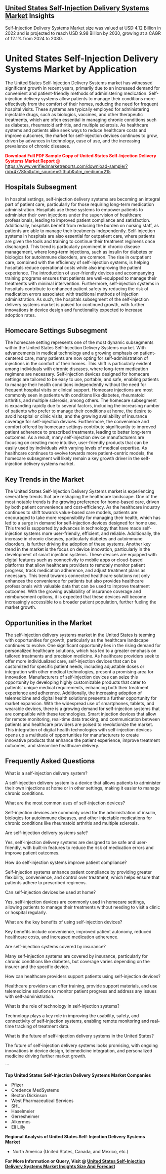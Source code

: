 <h2><a href="https://www.verifiedmarketreports.com/download-sample/?rid=477855&amp;utm_source=Github&amp;utm_medium=215" target="_blank">United States Self-Injection Delivery Systems Market</a> Insights</h2><p>Self-Injection Delivery Systems Market size was valued at USD 4.12 Billion in 2022 and is projected to reach USD 9.98 Billion by 2030, growing at a CAGR of 12.1% from 2024 to 2030.</p><p> <h1>United States Self-Injection Delivery Systems Market by Application</h1> <p>The United States Self-Injection Delivery Systems market has witnessed significant growth in recent years, primarily due to an increased demand for convenient and patient-friendly methods of administering medication. Self-injection delivery systems allow patients to manage their conditions more effectively from the comfort of their homes, reducing the need for frequent hospital visits. These systems are typically employed for administering injectable drugs, such as biologics, vaccines, and other therapeutic treatments, which are often essential in managing chronic conditions such as diabetes, rheumatoid arthritis, and multiple sclerosis. As healthcare systems and patients alike seek ways to reduce healthcare costs and improve outcomes, the market for self-injection devices continues to grow, driven by advances in technology, ease of use, and the increasing prevalence of chronic diseases. <p><span class=""><span style="color: #ff0000;"><strong>Download Full PDF Sample Copy of United States Self-Injection Delivery Systems Market Report</strong> @ </span><a href="https://www.verifiedmarketreports.com/download-sample/?rid=477855&amp;utm_source=Github&amp;utm_medium=215" target="_blank">https://www.verifiedmarketreports.com/download-sample/?rid=477855&amp;utm_source=Github&amp;utm_medium=215</a></span></p></p> <h2>Hospitals Subsegment</h2> <p>In hospital settings, self-injection delivery systems are becoming an integral part of patient care, particularly for those requiring long-term medication administration. Hospitals use these systems to empower patients to administer their own injections under the supervision of healthcare professionals, leading to improved patient compliance and satisfaction. Additionally, hospitals benefit from reducing the burden on nursing staff, as patients are able to manage their treatments independently. Self-injection systems in hospitals are also essential for outpatient care, where patients are given the tools and training to continue their treatment regimens once discharged. This trend is particularly prominent in chronic disease management, where long-term injections, such as insulin for diabetes or biologics for autoimmune disorders, are common. The rise in outpatient care, combined with the efficiency of self-injection systems, is helping hospitals reduce operational costs while also improving the patient experience. The introduction of user-friendly devices and accompanying training programs ensures that patients are well-equipped to manage their treatments with minimal intervention. Furthermore, self-injection systems in hospitals contribute to enhanced patient safety by reducing the risk of medication errors associated with traditional methods of injection administration. As such, the hospitals subsegment of the self-injection delivery systems market is poised for continued growth, with further innovations in device design and functionality expected to increase adoption rates. <h2>Homecare Settings Subsegment</h2> <p>The homecare setting represents one of the most dynamic subsegments within the United States Self-Injection Delivery Systems market. With advancements in medical technology and a growing emphasis on patient-centered care, many patients are now opting for self-administration of injections in the comfort of their homes. This shift is particularly evident among individuals with chronic diseases, where long-term medication regimens are necessary. Self-injection devices designed for homecare settings are tailored to be easy to use, portable, and safe, enabling patients to manage their health conditions independently without the need for frequent hospital visits or clinical support. Homecare injections are most commonly seen in patients with conditions like diabetes, rheumatoid arthritis, and multiple sclerosis, among others. The homecare subsegment is expanding rapidly due to several factors, including the increasing number of patients who prefer to manage their conditions at home, the desire to avoid hospital or clinic visits, and the growing availability of insurance coverage for self-injection devices. Furthermore, the convenience and comfort offered by homecare settings contribute significantly to improved patient adherence to prescribed treatments, leading to better long-term outcomes. As a result, many self-injection device manufacturers are focusing on creating more intuitive, user-friendly products that can be easily used by individuals with varying levels of medical expertise. As healthcare continues to evolve towards more patient-centric models, the homecare subsegment will likely remain a key growth driver in the self-injection delivery systems market. <h2>Key Trends in the Market</h2> <p>The United States Self-Injection Delivery Systems market is experiencing several key trends that are reshaping the healthcare landscape. One of the most notable trends is the growing preference for home-based care, driven by both patient convenience and cost-efficiency. As the healthcare industry continues to shift towards value-based care models, patients are encouraged to take more responsibility for managing their health, which has led to a surge in demand for self-injection devices designed for home use. This trend is supported by advances in technology that have made self-injection systems more user-friendly, efficient, and reliable. Additionally, the increase in chronic diseases, particularly diabetes and autoimmune disorders, is further driving the adoption of these systems. Another key trend in the market is the focus on device innovation, particularly in the development of smart injection systems. These devices are equipped with digital features such as connectivity to mobile apps or cloud-based platforms that allow healthcare providers to remotely monitor patient progress, track medication adherence, and adjust treatment plans as necessary. This trend towards connected healthcare solutions not only enhances the convenience for patients but also provides healthcare professionals with valuable data that can be used to improve treatment outcomes. With the growing availability of insurance coverage and reimbursement options, it is expected that these devices will become increasingly accessible to a broader patient population, further fueling the market growth. <h2>Opportunities in the Market</h2> <p>The self-injection delivery systems market in the United States is teeming with opportunities for growth, particularly as the healthcare landscape continues to evolve. One significant opportunity lies in the rising demand for personalized healthcare solutions, which has led to a greater emphasis on tailored treatments and precision medicine. As healthcare providers seek to offer more individualized care, self-injection devices that can be customized for specific patient needs, including adjustable doses or integration with other medical technologies, present a promising area for innovation. Manufacturers of self-injection devices can seize this opportunity by developing highly customizable products that cater to patients’ unique medical requirements, enhancing both their treatment experience and adherence. Additionally, the increasing adoption of telemedicine and digital health solutions presents a further opportunity for market expansion. With the widespread use of smartphones, tablets, and wearable devices, there is a growing demand for self-injection systems that are compatible with these technologies. Smart injection devices that allow for remote monitoring, real-time data tracking, and communication between patients and healthcare providers are poised to revolutionize the market. This integration of digital health technologies with self-injection devices opens up a multitude of opportunities for manufacturers to create innovative products that enhance the patient experience, improve treatment outcomes, and streamline healthcare delivery. <h2>Frequently Asked Questions</h2> <p>What is a self-injection delivery system?</p> <p>A self-injection delivery system is a device that allows patients to administer their own injections at home or in other settings, making it easier to manage chronic conditions.</p> <p>What are the most common uses of self-injection devices?</p> <p>Self-injection devices are commonly used for the administration of insulin, biologics for autoimmune diseases, and other injectable medications for chronic conditions like rheumatoid arthritis and multiple sclerosis.</p> <p>Are self-injection delivery systems safe?</p> <p>Yes, self-injection delivery systems are designed to be safe and user-friendly, with built-in features to reduce the risk of medication errors and improve patient outcomes.</p> <p>How do self-injection systems improve patient compliance?</p> <p>Self-injection systems enhance patient compliance by providing greater flexibility, convenience, and control over treatment, which helps ensure that patients adhere to prescribed regimens.</p> <p>Can self-injection devices be used at home?</p> <p>Yes, self-injection devices are commonly used in homecare settings, allowing patients to manage their treatments without needing to visit a clinic or hospital regularly.</p> <p>What are the key benefits of using self-injection devices?</p> <p>Key benefits include convenience, improved patient autonomy, reduced healthcare costs, and increased medication adherence.</p> <p>Are self-injection systems covered by insurance?</p> <p>Many self-injection systems are covered by insurance, particularly for chronic conditions like diabetes, but coverage varies depending on the insurer and the specific device.</p> <p>How can healthcare providers support patients using self-injection devices?</p> <p>Healthcare providers can offer training, provide support materials, and use telemedicine solutions to monitor patient progress and address any issues with self-administration.</p> <p>What is the role of technology in self-injection systems?</p> <p>Technology plays a key role in improving the usability, safety, and connectivity of self-injection systems, enabling remote monitoring and real-time tracking of treatment data.</p> <p>What is the future of self-injection delivery systems in the United States?</p> <p>The future of self-injection delivery systems looks promising, with ongoing innovations in device design, telemedicine integration, and personalized medicine driving further market growth.</p> ```</p><p><strong>Top United States Self-Injection Delivery Systems Market Companies</strong></p><div data-test-id=""><p><li>Pfizer</li><li> Credence MedSystems</li><li> Becton Dickinson</li><li> West Pharmaceutical Services</li><li> SHL</li><li> Haselmeier</li><li> Gerresheimer</li><li> Alkermes</li><li> Eli Lilly</li></p><div><strong>Regional Analysis of&nbsp;United States Self-Injection Delivery Systems Market</strong></div><ul><li dir="ltr"><p dir="ltr">North America&nbsp;(United States, Canada, and Mexico, etc.)</p></li></ul><p><strong>For More Information or Query, Visit @&nbsp;</strong><strong><a href="https://www.verifiedmarketreports.com/product/self-injection-delivery-systems-market-size-and-forecast/?utm_source=Github&amp;utm_medium=215" target="_blank">United States Self-Injection Delivery Systems Market Insights Size And Forecast</a></strong></p></div>
